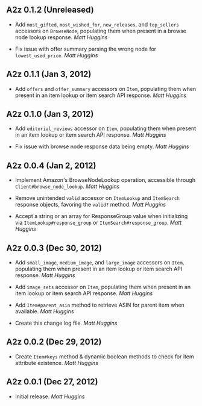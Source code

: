 ## A2z 0.1.2 (Unreleased)

* Add `most_gifted`, `most_wished_for`, `new_releases`, and `top_sellers`
  accessors on `BrowseNode`, populating them when present in a browse node
  lookup response. *Matt Huggins*

* Fix issue with offer summary parsing the wrong node for `lowest_used_price`.
  *Matt Huggins*

## A2z 0.1.1 (Jan 3, 2012)

* Add `offers` and `offer_summary` accessors on `Item`, populating them when
  present in an item lookup or item search API response. *Matt Huggins*

## A2z 0.1.0 (Jan 3, 2012)

* Add `editorial_reviews` accessor on `Item`, populating them when present in
  an item lookup or item search API response. *Matt Huggins*

* Fix issue with browse node response data being empty. *Matt Huggins*

## A2z 0.0.4 (Jan 2, 2012)

* Implement Amazon's BrowseNodeLookup operation, accessible through
  `Client#browse_node_lookup`. *Matt Huggins*

* Remove unintended `valid` accessor on `ItemLookup` and `ItemSearch` response
  objects, favoring the `valid?` method. *Matt Huggins*

* Accept a string or an array for ResponseGroup value when initializing via
  `ItemLookup#response_group` or `ItemSearch#response_group`. *Matt Huggins*

## A2z 0.0.3 (Dec 30, 2012)

* Add `small_image`, `medium_image`, and `large_image` accessors on `Item`,
  populating them when present in an item lookup or item search API response.
  *Matt Huggins*

* Add `image_sets` accessor on `Item`, populating them when present in an item
  lookup or item search API response. *Matt Huggins*

* Add `Item#parent_asin` method to retrieve ASIN for parent item when
  available. *Matt Huggins*

* Create this change log file. *Matt Huggins*

## A2z 0.0.2 (Dec 29, 2012)

* Create `Item#keys` method & dynamic boolean methods to check for item
  attribute existence. *Matt Huggins*

## A2z 0.0.1 (Dec 27, 2012)

* Initial release. *Matt Huggins*
